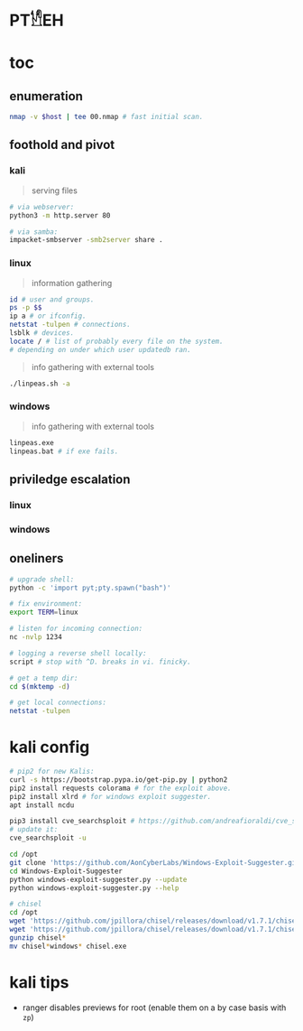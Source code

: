 # PT𓀮EH

# toc


## enumeration

```sh
nmap -v $host | tee 00.nmap # fast initial scan.

```

## foothold and pivot

### kali

> serving files

```sh
# via webserver:
python3 -m http.server 80

# via samba:
impacket-smbserver -smb2server share .
```

### linux

> information gathering

```sh
id # user and groups.
ps -p $$
ip a # or ifconfig.
netstat -tulpen # connections.
lsblk # devices.
locate / # list of probably every file on the system.
# depending on under which user updatedb ran.
```

> info gathering with external tools

```sh
./linpeas.sh -a
```

### windows

> info gathering with external tools

```sh
linpeas.exe
linpeas.bat # if exe fails.
```

## priviledge escalation

### linux

### windows

## oneliners

```sh
# upgrade shell:
python -c 'import pyt;pty.spawn("bash")'

# fix environment:
export TERM=linux

# listen for incoming connection:
nc -nvlp 1234

# logging a reverse shell locally:
script # stop with ^D. breaks in vi. finicky.

# get a temp dir:
cd $(mktemp -d)

# get local connections:
netstat -tulpen
```

# kali config

```sh
# pip2 for new Kalis:
curl -s https://bootstrap.pypa.io/get-pip.py | python2
pip2 install requests colorama # for the exploit above.
pip2 install xlrd # for windows exploit suggester.
apt install ncdu

pip3 install cve_searchsploit # https://github.com/andreafioraldi/cve_searchsploit
# update it:
cve_searchsploit -u

cd /opt
git clone 'https://github.com/AonCyberLabs/Windows-Exploit-Suggester.git'
cd Windows-Exploit-Suggester
python windows-exploit-suggester.py --update
python windows-exploit-suggester.py --help

# chisel
cd /opt
wget 'https://github.com/jpillora/chisel/releases/download/v1.7.1/chisel_1.7.1_windows_386.gz'
wget 'https://github.com/jpillora/chisel/releases/download/v1.7.1/chisel_1.7.1_linux_386.gz'
gunzip chisel*
mv chisel*windows* chisel.exe
```

# kali tips

* ranger disables previews for root (enable them on a by case basis with `zp`)
